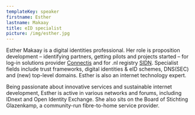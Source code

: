 ```yaml
---
templateKey: speaker
firstname: Esther
lastname: Makaay
title: eID specialist
picture: /img/esther.jpg
---
```

Esther Makaay is a digital identities professional. Her role is proposition development – identifying partners, getting pilots and projects started – for log-in solutions provider [Connectis](https://connectis.nl/) and for .nl registry [SIDN](https://www.sidn.nl/?language_id=2). Specialist fields include trust frameworks, digital identities & eID schemes, DNS(SEC) and (new) top-level domains. Esther is also an internet technology expert.

Being passionate about innovative services and sustainable internet development, Esther is active in various networks and forums, including IDnext and Open Identity Exchange. She also sits on the Board of Stichting Glazenkamp, a community-run fibre-to-home service provider.
